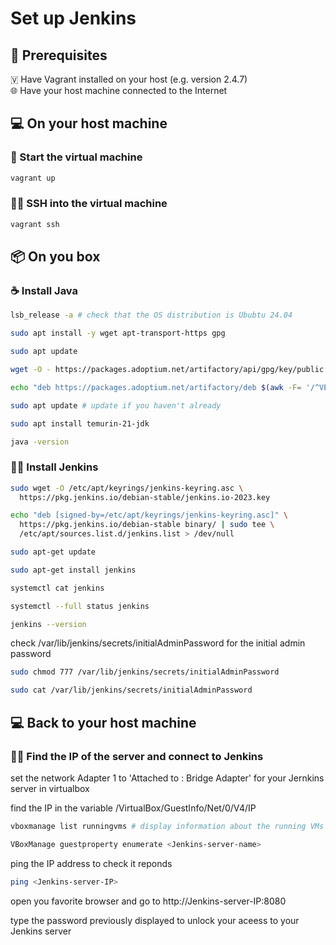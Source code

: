 # Set up Jenkins


## 📜 Prerequisites
🇻 Have Vagrant installed on your host (e.g. version 2.4.7)\
🌐 Have your host machine connected to the Internet


## 💻 On your host machine

### 🚀 Start the virtual machine
```bash
vagrant up
```

### 👨‍💻 SSH into the virtual machine
```bash
vagrant ssh
```


## 📦 On you box

### ☕ Install Java

```bash
lsb_release -a # check that the OS distribution is Ububtu 24.04

sudo apt install -y wget apt-transport-https gpg

sudo apt update

wget -O - https://packages.adoptium.net/artifactory/api/gpg/key/public | sudo apt-key add -

echo "deb https://packages.adoptium.net/artifactory/deb $(awk -F= '/^VERSION_CODENAME/{print$2}' /etc/os-release) main" | sudo tee /etc/apt/sources.list.d/adoptium.list

sudo apt update # update if you haven't already

sudo apt install temurin-21-jdk

java -version
```

### 🤵🏻 Install Jenkins

```bash
sudo wget -O /etc/apt/keyrings/jenkins-keyring.asc \
  https://pkg.jenkins.io/debian-stable/jenkins.io-2023.key

echo "deb [signed-by=/etc/apt/keyrings/jenkins-keyring.asc]" \
  https://pkg.jenkins.io/debian-stable binary/ | sudo tee \
  /etc/apt/sources.list.d/jenkins.list > /dev/null

sudo apt-get update

sudo apt-get install jenkins

systemctl cat jenkins

systemctl --full status jenkins

jenkins --version
```

check /var/lib/jenkins/secrets/initialAdminPassword for the initial admin password
```bash
sudo chmod 777 /var/lib/jenkins/secrets/initialAdminPassword

sudo cat /var/lib/jenkins/secrets/initialAdminPassword
```


## 💻 Back to your host machine

### 🤵🏻 Find the IP of the server and connect to Jenkins

set the network Adapter 1 to 'Attached to : Bridge Adapter' for your Jernkins server in virtualbox

find the IP in the variable /VirtualBox/GuestInfo/Net/0/V4/IP

```bash
vboxmanage list runningvms # display information about the running VMs

VBoxManage guestproperty enumerate <Jenkins-server-name>
```

ping the IP address to check it reponds
```bash
ping <Jenkins-server-IP>
```

open you favorite browser and go to http://Jenkins-server-IP:8080

type the password previously displayed to unlock your aceess to your Jenkins server

